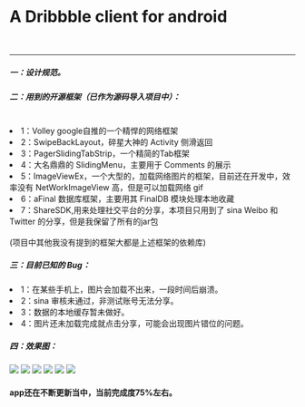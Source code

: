 A Dribbble client for android
================


<br />
<hr/>

<h5>一：设计规范。<br/></h5>
<h5>二：用到的开源框架（已作为源码导入项目中）：</h5>
<br />

<li>
1：Volley google自推的一个精悍的网络框架<br/>
<li>
2：SwipeBackLayout，碎星大神的 Activity 侧滑返回<br />
<li>
3：PagerSlidingTabStrip，一个精简的Tab框架<br />
<li>
4：大名鼎鼎的 SlidingMenu，主要用于 Comments 的展示 <br />
<li>
5：ImageViewEx，一个大型的，加载网络图片的框架，目前还在开发中，效率没有 NetWorkImageView 高，但是可以加载网络 gif <br />
<li />
6：aFinal 数据库框架，主要用其 FinalDB 模块处理本地收藏 <br />
<li />
7：ShareSDK,用来处理社交平台的分享，本项目只用到了 sina Weibo 和 Twitter 的分享，但是我保留了所有的jar包<br /> <br />
(项目中其他我没有提到的框架大都是上述框架的依赖库) <br />

<h5>三：目前已知的 Bug：</h5>
<li>
1：在某些手机上，图片会加载不出来，一段时间后崩溃。
<li >
2：sina 审核未通过，非测试账号无法分享。
<li >
3：数据的本地缓存暂未做好。
<li > 
4：图片还未加载完成就点击分享，可能会出现图片错位的问题。

<h5>四：效果图：</h5>
<img src="http://farm4.staticflickr.com/3690/12792804813_6c8f1c1839.jpg"/>
<img src="http://farm4.staticflickr.com/3800/12792765623_7688d82b9b.jpg"/>
<img src="http://farm8.staticflickr.com/7409/12792768153_c037330547.jpg"/>
<img src="http://farm4.staticflickr.com/3726/12793101354_8d3763edd1.jpg"/>
<img src="http://farm3.staticflickr.com/2840/12792671055_d2613f5cf6.jpg"/>
<img src="http://farm8.staticflickr.com/7355/12792702765_ba09e7dc97.jpg"/>
<br/>

<h4>app还在不断更新当中，当前完成度75%左右。
